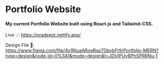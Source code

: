 # Portfolio Website

#### My current Portfolio Website built using __React.js__ and __Tailwind-CSS__.

Live 💡: https://pradeept.netlify.app/

Design File 🎨: https://www.figma.com/file/4s1RtuaARogBsp7DbybFt9/Portfolio-MERN?type=design&node-id=0%3A1&mode=design&t=JDVIPUyBPhSPRRNu-1